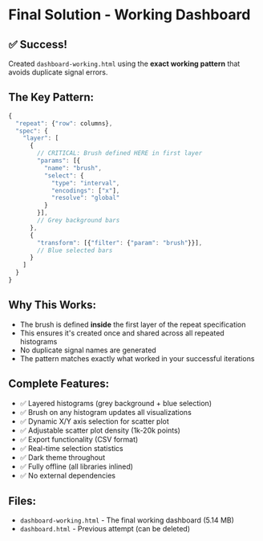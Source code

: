 # Final Solution - Working Dashboard

## ✅ Success!

Created `dashboard-working.html` using the **exact working pattern** that avoids duplicate signal errors.

## The Key Pattern:

```javascript
{
  "repeat": {"row": columns},
  "spec": {
    "layer": [
      {
        // CRITICAL: Brush defined HERE in first layer
        "params": [{
          "name": "brush",
          "select": {
            "type": "interval",
            "encodings": ["x"],
            "resolve": "global"
          }
        }],
        // Grey background bars
      },
      {
        "transform": [{"filter": {"param": "brush"}}],
        // Blue selected bars
      }
    ]
  }
}
```

## Why This Works:
- The brush is defined **inside** the first layer of the repeat specification
- This ensures it's created once and shared across all repeated histograms
- No duplicate signal names are generated
- The pattern matches exactly what worked in your successful iterations

## Complete Features:
- ✅ Layered histograms (grey background + blue selection)
- ✅ Brush on any histogram updates all visualizations
- ✅ Dynamic X/Y axis selection for scatter plot
- ✅ Adjustable scatter plot density (1k-20k points)
- ✅ Export functionality (CSV format)
- ✅ Real-time selection statistics
- ✅ Dark theme throughout
- ✅ Fully offline (all libraries inlined)
- ✅ No external dependencies

## Files:
- `dashboard-working.html` - The final working dashboard (5.14 MB)
- `dashboard.html` - Previous attempt (can be deleted)